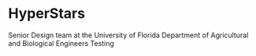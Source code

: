 # HyperStars
Senior Design team at the University of Florida Department of Agricultural and Biological Engineers
Testing
